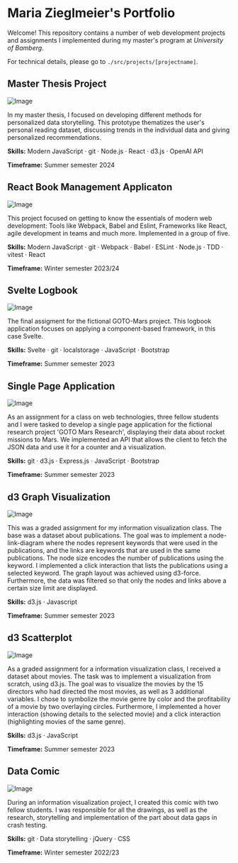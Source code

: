 # Maria Zieglmeier's Portfolio

Welcome! This repository contains a number of web development projects and assignments I implemented during my master's program at *University of Bamberg*. 

For technical details, please go to `./src/projects/[projectname]`. 

## Master Thesis Project
![Image](./src/assets/master-project.png)

In my master thesis, I focused on developing different methods for personalized data storytelling. This prototype thematizes the user's personal reading dataset, discussing trends in the individual data and giving personalized recommendations.

**Skills:** Modern JavaScript · git · Node.js · React · d3.js · OpenAI API
 
**Timeframe:** Summer semester 2024

## React Book Management Applicaton
![Image](./src/assets/iBooks.png)

This project focused on getting to know the essentials of modern web development: Tools like Webpack, Babel and Eslint, Frameworks like React, agile development in teams and much more. Implemented in a group of five.

**Skills:** Modern JavaScript · git · Webpack · Babel · ESLint · Node.js · TDD · vitest · React 

**Timeframe:** Winter semester 2023/24

## Svelte Logbook
![Image](./src/assets/LogBook.png)

The final assigment for the fictional GOTO-Mars project. This logbook application focuses on applying a component-based framework, in this case Svelte. 

**Skills:** Svelte · git · localstorage · JavaScript · Bootstrap 

**Timeframe:** Summer semester 2023

## Single Page Application
![Image](./src/assets/SPA.png)

As an assignment for a class on web technologies, three fellow students and I were tasked to develop a single page application for the fictional research project 'GOTO Mars Research', displaying their data about rocket missions to Mars. We implemented an API that allows the client to fetch the JSON data and use it for a counter and a visualization.

**Skills:** git · d3.js · Express.js · JavaScript · Bootstrap 

**Timeframe:** Summer semester 2023

## d3 Graph Visualization
![Image](./src/assets/graph.png)

This was a graded assignment for my information visualization class. The base was a dataset about publications. The goal was to implement a node-link-diagram where the nodes represent keywords that were used in the publications, and the links are keywords that are used in the same publications. The node size encodes the number of publications using the keyword. I implemented a click interaction that lists the publications using a selected keyword. The graph layout was achieved using d3-force. Furthermore, the data was filtered so that only the nodes and links above a certain size limit are displayed.

**Skills:** d3.js · Javascript 

**Timeframe:** Summer semester 2023

## d3 Scatterplot
![Image](./src/assets/scatterplot.png)

As a graded assignment for a information visualization class, I received a dataset about movies. The task was to implement a visualization from scratch, using d3.js. The goal was to visualize the movies by the 15 directors who had directed the most movies, as well as 3 additional variables. I chose to symbolize the movie genre by color and the profitability of a movie by two overlaying circles. Furthermore, I implemented a hover interaction (showing details to the selected movie) and a click interaction (highlighting movies of the same genre).

**Skills:** d3.js · JavaScript 

**Timeframe:** Summer semester 2023

## Data Comic
![Image](./src/assets/datacomic.png)

During an information visualization project, I created this comic with two fellow students. I was responsible for all the drawings, as well as the research, storytelling and implementation of the part about data gaps in crash testing.

**Skills:** git · Data storytelling · jQuery · CSS 

**Timeframe:** Winter semester 2022/23